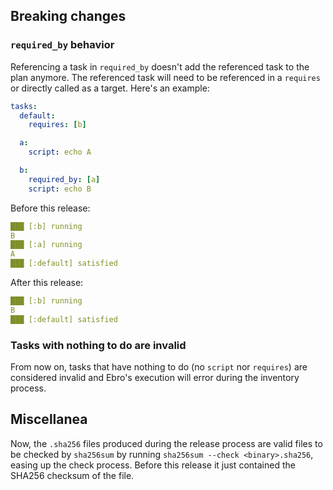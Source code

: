 ## Breaking changes

### `required_by` behavior

Referencing a task in `required_by` doesn't add the referenced task to the plan anymore. The referenced task will need to be referenced in a `requires` or directly called as a target. Here's an example:

```yaml
tasks:
  default:
    requires: [b]

  a:
    script: echo A

  b:
    required_by: [a]
    script: echo B
```

Before this release:

```yaml
███ [:b] running
B
███ [:a] running
A
███ [:default] satisfied
```

After this release:

```yaml
███ [:b] running
B
███ [:default] satisfied
```

### Tasks with nothing to do are invalid

From now on, tasks that have nothing to do (no `script` nor `requires`) are considered invalid and Ebro's execution will error during the inventory process.

## Miscellanea

Now, the `.sha256` files produced during the release process are valid files to be checked by `sha256sum` by running `sha256sum --check <binary>.sha256`, easing up the check process. Before this release it just contained the SHA256 checksum of the file.
